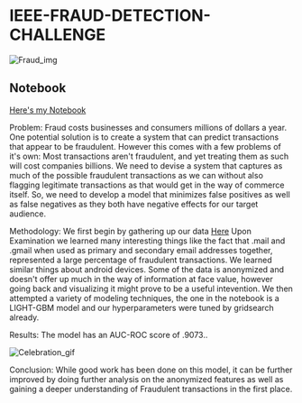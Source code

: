 # IEEE-FRAUD-DETECTION-CHALLENGE
![Fraud_img](https://www.finance-monthly.com/Finance-Monthly/wp-content/uploads/2018/07/Fraud-Epidemic-Costs-£3.2-Trillion-Globally-750x430.jpg)

## Notebook

[Here's my Notebook](https://nbviewer.jupyter.org/github/Shin-pete/IEEE-FRAUD-DETECTION-CHALLENGE/blob/master/Final_Notebook.ipynb)

Problem: Fraud costs businesses and consumers millions of dollars a year. One potential solution is to create a system that can predict transactions that appear to be fraudulent. However this comes with a few problems of it's own: Most transactions aren't fraudulent, and yet treating them as such will cost companies billions. We need to devise a system that captures as much of the possible fraudulent transactions as we can without also flagging legitimate transactions as that would get in the way of commerce itself. So, we need to develop a model that minimizes false positives as well as false negatives as they both have negative effects for our target audience. 

Methodology: 
We first begin by gathering up our data [Here](https://www.kaggle.com/c/ieee-fraud-detection/data)
Upon Examination we learned many interesting things like the fact that .mail and .gmail when used as primary and secondary email addresses together, represented a large percentage of fraudulent transactions. We learned similar things about android devices. Some of the data is anonymized and doesn't offer up much in the way of information at face value, however going back and visualizing it might prove to be a useful intevention. 
We then attempted a variety of modeling techniques, the one in the notebook is a LIGHT-GBM model and our hyperparameters were tuned by gridsearch already. 

Results: The model has an AUC-ROC score of .9073..

![Celebration_gif](https://acegif.com/wp-content/uploads/funny-celebrate-40-gap.jpg)

Conclusion: While good work has been done on this model, it can be further improved by doing further analysis on the anonymized features as well as gaining a deeper understanding of Fraudulent transactions in the first place. 
